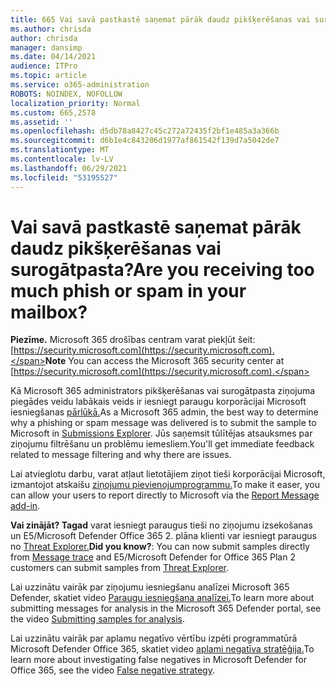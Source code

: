 ```yaml
---
title: 665 Vai savā pastkastē saņemat pārāk daudz pikšķerēšanas vai surogātpasta?
ms.author: chrisda
author: chrisda
manager: dansimp
ms.date: 04/14/2021
audience: ITPro
ms.topic: article
ms.service: o365-administration
ROBOTS: NOINDEX, NOFOLLOW
localization_priority: Normal
ms.custom: 665,2578
ms.assetid: ''
ms.openlocfilehash: d5db78a8427c45c272a72435f2bf1e485a3a366b
ms.sourcegitcommit: d6b1e4c843206d1977af861542f139d7a5042de7
ms.translationtype: MT
ms.contentlocale: lv-LV
ms.lasthandoff: 06/29/2021
ms.locfileid: "53195527"
---
```

# <a name="are-you-receiving-too-much-phish-or-spam-in-your-mailbox"></a><span data-ttu-id="86ba3-102">Vai savā pastkastē saņemat pārāk daudz pikšķerēšanas vai surogātpasta?</span><span class="sxs-lookup"><span data-stu-id="86ba3-102">Are you receiving too much phish or spam in your mailbox?</span></span>

<span data-ttu-id="86ba3-103">**Piezīme.** Microsoft 365 drošības centram varat piekļūt šeit: [https://security.microsoft.com](https://security.microsoft.com).</span><span class="sxs-lookup"><span data-stu-id="86ba3-103">**Note** You can access the Microsoft 365 security center at [https://security.microsoft.com](https://security.microsoft.com).</span></span>

<span data-ttu-id="86ba3-104">Kā Microsoft 365 administrators pikšķerēšanas vai surogātpasta ziņojuma piegādes veidu labākais veids ir iesniegt paraugu korporācijai Microsoft iesniegšanas [pārlūkā.](https://security.microsoft.com/reportsubmission)</span><span class="sxs-lookup"><span data-stu-id="86ba3-104">As a Microsoft 365 admin, the best way to determine why a phishing or spam message was delivered is to submit the sample to Microsoft in [Submissions Explorer](https://security.microsoft.com/reportsubmission).</span></span> <span data-ttu-id="86ba3-105">Jūs saņemsit tūlītējas atsauksmes par ziņojumu filtrēšanu un problēmu iemesliem.</span><span class="sxs-lookup"><span data-stu-id="86ba3-105">You'll get immediate feedback related to message filtering and why there are issues.</span></span>

<span data-ttu-id="86ba3-106">Lai atvieglotu darbu, varat atļaut lietotājiem ziņot tieši korporācijai Microsoft, izmantojot atskaišu [ziņojumu pievienojumprogrammu.](https://appsource.microsoft.com/product/office/WA104381180?src=office&tab=Overview)</span><span class="sxs-lookup"><span data-stu-id="86ba3-106">To make it easer, you can allow your users to report directly to Microsoft via the [Report Message add-in](https://appsource.microsoft.com/product/office/WA104381180?src=office&tab=Overview).</span></span>

<span data-ttu-id="86ba3-107">**Vai zinājāt? Tagad** varat iesniegt [](https://security.microsoft.com/messagetrace) paraugus tieši no ziņojumu izsekošanas un E5/Microsoft Defender Office 365 2. plāna klienti var iesniegt paraugus no [Threat Explorer.](/microsoft-365/security/office-365-security/threat-explorer)</span><span class="sxs-lookup"><span data-stu-id="86ba3-107">**Did you know?**: You can now submit samples directly from [Message trace](https://security.microsoft.com/messagetrace) and E5/Microsoft Defender for Office 365 Plan 2 customers can submit samples from [Threat Explorer](/microsoft-365/security/office-365-security/threat-explorer).</span></span>

<span data-ttu-id="86ba3-108">Lai uzzinātu vairāk par ziņojumu iesniegšanu analīzei Microsoft 365 Defender, skatiet video [Paraugu iesniegšana analīzei.](https://go.microsoft.com/fwlink/?linkid=2166435)</span><span class="sxs-lookup"><span data-stu-id="86ba3-108">To learn more about submitting messages for analysis in the Microsoft 365 Defender portal, see the video [Submitting samples for analysis](https://go.microsoft.com/fwlink/?linkid=2166435).</span></span>

<span data-ttu-id="86ba3-109">Lai uzzinātu vairāk par aplamu negatīvo vērtību izpēti programmatūrā Microsoft Defender Office 365, skatiet video [aplami negatīva stratēģija.](https://go.microsoft.com/fwlink/?linkid=2166434)</span><span class="sxs-lookup"><span data-stu-id="86ba3-109">To learn more about investigating false negatives in Microsoft Defender for Office 365, see the video [False negative strategy](https://go.microsoft.com/fwlink/?linkid=2166434).</span></span>
